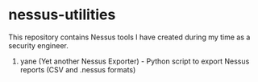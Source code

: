 # nessus-utilities

This repository contains Nessus tools I have created during my time as a security engineer.

1.  yane (Yet another Nessus Exporter) - Python script to export Nessus reports (CSV and .nessus formats)
